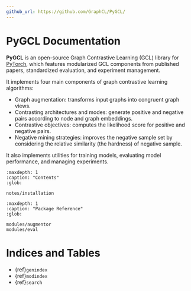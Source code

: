 ```yaml
---
github_url: https://github.com/GraphCL/PyGCL/
---
```


# PyGCL Documentation

**PyGCL** is an open-source Graph Contrastive Learning (GCL) library for [PyTorch](https://pytorch.org/), which features modularized GCL components from published papers, standardized evaluation, and experiment management.

It implements four main components of graph contrastive learning algorithms:
* Graph augmentation: transforms input graphs into congruent graph views.
* Contrasting architectures and modes: generate positive and negative pairs according to node and graph embeddings.
* Contrastive objectives: computes the likelihood score for positive and negative pairs.
* Negative mining strategies: improves the negative sample set by considering the relative similarity (the hardness) of negative sample.

It also implements utilities for training models, evaluating model performance, and managing experiments.

```{toctree}
:maxdepth: 1
:caption: "Contents"
:glob:

notes/installation
```

```{toctree}
:maxdepth: 1
:caption: "Package Reference"
:glob:

modules/augmentor
modules/eval
```

# Indices and Tables

* {ref}`genindex`
* {ref}`modindex`
* {ref}`search`
